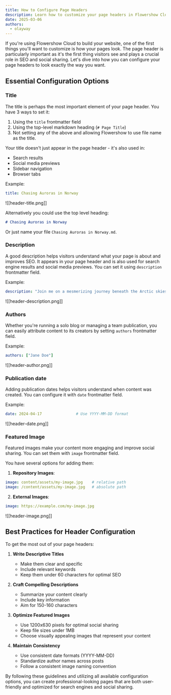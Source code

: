```yaml
---
title: How to Configure Page Headers
description: Learn how to customize your page headers in Flowershow Cloud with frontmatter configuration options for titles, descriptions, authors, dates, and featured images.
date: 2025-03-06
authors:
  - olayway
---
```


If you're using Flowershow Cloud to build your website, one of the first things you'll want to customize is how your pages look. The page header is particularly important as it's the first thing visitors see and plays a crucial role in SEO and social sharing. Let's dive into how you can configure your page headers to look exactly the way you want.

## Essential Configuration Options

### Title

The title is perhaps the most important element of your page header. You have 3 ways to set it:

1. Using the `title` frontmatter field
2. Using the top-level markdown heading (`# Page Title`)
3. Not setting any of the above and allowing Flowershow to use file name as the title.

Your title doesn't just appear in the page header - it's also used in:
- Search results
- Social media previews
- Sidebar navigation
- Browser tabs

Example:
```yaml
title: Chasing Auroras in Norway
```

![[header-title.png]]

Alternatively you could use the top level heading:

```markdown
# Chasing Auroras in Norway
```

Or just name your file `Chasing Auroras in Norway.md`.

### Description

A good description helps visitors understand what your page is about and improves SEO. It appears in your page header and is also used for search engine results and social media previews. You can set it using `description` frontmatter field.

Example:
```yaml
description: "Join me on a mesmerizing journey beneath the Arctic skies, where nature's most enchanting spectacle dances."
```

![[header-description.png]]

### Authors

Whether you're running a solo blog or managing a team publication, you can easily attribute content to its creators by setting `authors` frontmatter field.

Example:
```yaml
authors: ["Jane Doe"]
```

![[header-author.png]]

### Publication date

Adding publication dates helps visitors understand when content was created. You can configure it with `date` frontmatter field.

Example:
```yaml
date: 2024-04-17               # Use YYYY-MM-DD format
```

![[header-date.png]]

### Featured Image

Featured images make your content more engaging and improve social sharing. You can set them with `image` frontmatter field.

You have several options for adding them:

1. **Repository Images**:
```yaml
image: content/assets/my-image.jpg    # relative path
image: /content/assets/my-image.jpg   # absolute path
```

2. **External Images**:
```yaml
image: https://example.com/my-image.jpg
```

![[header-image.png]]

## Best Practices for Header Configuration

To get the most out of your page headers:

1. **Write Descriptive Titles**
   - Make them clear and specific
   - Include relevant keywords
   - Keep them under 60 characters for optimal SEO

2. **Craft Compelling Descriptions**
   - Summarize your content clearly
   - Include key information
   - Aim for 150-160 characters

3. **Optimize Featured Images**
   - Use 1200x630 pixels for optimal social sharing
   - Keep file sizes under 1MB
   - Choose visually appealing images that represent your content

4. **Maintain Consistency**
   - Use consistent date formats (YYYY-MM-DD)
   - Standardize author names across posts
   - Follow a consistent image naming convention

By following these guidelines and utilizing all available configuration options, you can create professional-looking pages that are both user-friendly and optimized for search engines and social sharing.